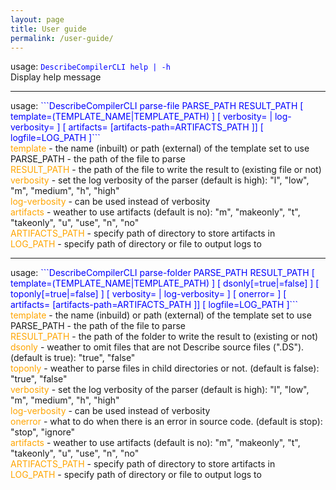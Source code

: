 ```yaml
---
layout: page
title: User guide
permalink: /user-guide/
---
```

usage: <span style="color:blue">```DescribeCompilerCLI help | -h```</span><br>
Display help message
<hr>
usage: <span style="color:blue">```DescribeCompilerCLI parse-file PARSE_PATH RESULT_PATH [ template=(TEMPLATE_NAME|TEMPLATE_PATH) ] [ verbosity=<verb> | log-verbosity=<verb> ] [ artifacts=<verb> [artifacts-path=ARTIFACTS_PATH ]] [ logfile=LOG_PATH ]```</span><br>
<span style="color:orange">template</span> - the name (inbuilt) or path (external) of the template set to use PARSE_PATH - the path of the file to parse<br>
<span style="color:orange">RESULT_PATH</span> - the path of the file to write the result to (existing file or not)<br>
<span style="color:orange">verbosity</span> - set the log verbosity of the parser (default is high): "l", "low", "m", "medium", "h", "high"<br>
<span style="color:orange">log-verbosity</span> - can be used instead of verbosity<br>
<span style="color:orange">artifacts</span> - weather to use artifacts (default is no): "m", "makeonly", "t", "takeonly", "u", "use", "n", "no"<br> 
<span style="color:orange">ARTIFACTS_PATH</span> - specify path of directory to store artifacts in<br>
<span style="color:orange">LOG_PATH</span> - specify path of directory or file to output logs to<br>
<hr>
usage: <span style="color:blue">```DescribeCompilerCLI parse-folder PARSE_PATH RESULT_PATH [ template=(TEMPLATE_NAME|TEMPLATE_PATH) ] [ dsonly[=true|=false] ] [ toponly[=true|=false] ] [ verbosity=<verb> | log-verbosity=<verb> ] [ onerror=<verb> ] [ artifacts=<verb> [artifacts-path=ARTIFACTS_PATH ]] [ logfile=LOG_PATH ]```</span><br>
<span style="color:orange">template</span> - the name (inbuild) or path (external) of the template set to use PARSE_PATH - the path of the file to parse<br> 
<span style="color:orange">RESULT_PATH</span> - the path of the folder to write the result to (existing or not)<br>
<span style="color:orange">dsonly</span> - weather to omit files that are not Describe source files (".DS"). (default is true): "true", "false"<br>
<span style="color:orange">toponly</span> - weather to parse files in child directories or not. (default is false): "true", "false"<br>
<span style="color:orange">verbosity</span> - set the log verbosity of the parser (default is high): "l", "low", "m", "medium", "h", "high"<br>
<span style="color:orange">log-verbosity</span> - can be used instead of verbosity<br>
<span style="color:orange">onerror</span> - what to do when there is an error in source code. (default is stop): "stop", "ignore"<br>
<span style="color:orange">artifacts</span> - weather to use artifacts (default is no): "m", "makeonly", "t", "takeonly", "u", "use", "n", "no"<br> 
<span style="color:orange">ARTIFACTS_PATH</span> - specify path of directory to store artifacts in<br>
<span style="color:orange">LOG_PATH</span> - specify path of directory or file to output logs to<br>